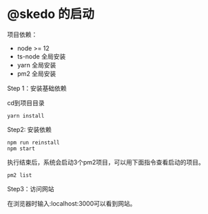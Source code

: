 # @skedo 的启动



项目依赖：

- node >= 12
-  ts-node 全局安装
- yarn 全局安装
- pm2 全局安装



Step 1：安装基础依赖

cd到项目目录

```shell
yarn install
```



Step2:  安装依赖

```shell
npm run reinstall
npm start
```



执行结束后，系统会启动3个pm2项目，可以用下面指令查看启动的项目。

```shell
pm2 list
```



Step3：访问网站

在浏览器时输入:localhost:3000可以看到网站。



